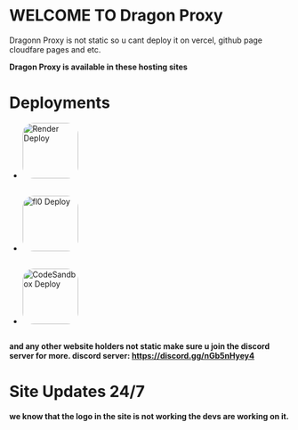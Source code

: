# WELCOME TO Dragon Proxy
Dragonn Proxy is not static so u cant deploy it on vercel, github page cloudfare pages and etc.




**Dragon Proxy is available in these hosting sites**
# Deployments
- <a href="https://render.com" style="border-radius: 20px; display: inline-block; overflow: hidden;">
  <img border="0" alt="Render Deploy" src="https://imgtr.ee/images/2024/03/25/69f39403282546a97df46ebfb50e9c2a.th.png" width="100" height="100" style="border-radius: 10px;">
</a>

- <a href="https://app.fl0.com" style="border-radius: 20px; display: inline-block; overflow: hidden;">
  <img border="0" alt="fl0 Deploy" src="https://imgtr.ee/images/2024/03/25/7d594dd17c8802d4095c716d5b2ca810.jpeg" width="100" height="100" style="border-radius: 10px;">
</a>

- <a href="https://codesandbox.io" style="border-radius: 20px; display: inline-block; overflow: hidden;">
  <img border="0" alt="CodeSandbox Deploy" src="https://seeklogo.com/images/C/code-sandbox-logo-0746E97CA1-seeklogo.com.png" width="100" height="100" style="border-radius: 10px;">
</a>



**and any other website holders not static make sure u join the discord server for more.
discord server: https://discord.gg/nGb5nHyey4**

# Site Updates 24/7
**we know that the logo in the site is not working the devs are working on it.**

